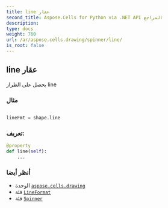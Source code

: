 ```yaml
---
title: line عقار
second_title: Aspose.Cells for Python via .NET API المراجع
description:
type: docs
weight: 760
url: /ar/aspose.cells.drawing/spinner/line/
is_root: false
---
```

##  line عقار

يحصل على الطراز line

###  مثال

```python

lineFmt = shape.line

```
###  تعريف:
```python
@property
def line(self):
    ...
```

###  أنظر أيضا
* الوحدة [`aspose.cells.drawing`](../../)
* فئة [`LineFormat`](/cells/python-net/ar/aspose.cells.drawing/lineformat)
* فئة [`Spinner`](/cells/python-net/ar/aspose.cells.drawing/spinner)
